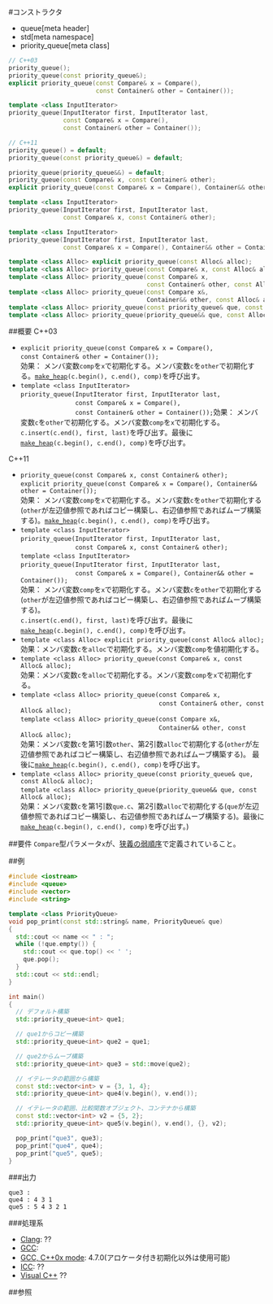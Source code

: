 #コンストラクタ
* queue[meta header]
* std[meta namespace]
* priority_queue[meta class]

```cpp
// C++03
priority_queue();
priority_queue(const priority_queue&);
explicit priority_queue(const Compare& x = Compare(),
                        const Container& other = Container());

template <class InputIterator>
priority_queue(InputIterator first, InputIterator last,
               const Compare& x = Compare(),
               const Container& other = Container());

// C++11
priority_queue() = default;
priority_queue(const priority_queue&) = default;

priority_queue(priority_queue&&) = default;
priority_queue(const Compare& x, const Container& other);
explicit priority_queue(const Compare& x = Compare(), Container&& other = Container());

template <class InputIterator>
priority_queue(InputIterator first, InputIterator last,
               const Compare& x, const Container& other);

template <class InputIterator>
priority_queue(InputIterator first, InputIterator last,
               const Compare& x = Compare(), Container&& other = Container());

template <class Alloc> explicit priority_queue(const Alloc& alloc);
template <class Alloc> priority_queue(const Compare& x, const Alloc& alloc);
template <class Alloc> priority_queue(const Compare& x,
                                      const Container& other, const Alloc& alloc);
template <class Alloc> priority_queue(const Compare x&,
                                      Container&& other, const Alloc& alloc);
template <class Alloc> priority_queue(const priority_queue& que, const Alloc& alloc);
template <class Alloc> priority_queue(priority_queue&& que, const Alloc& alloc);
```

##概要
C++03
- `explicit priority_queue(const Compare& x = Compare(),`<br/>                        `const Container& other = Container());`<br/>効果： メンバ変数`comp`を`x`で初期化する。メンバ変数`c`を`other`で初期化する。[`make_heap`](/reference/algorithm/make_heap.md)`(c.begin(), c.end(), comp)`を呼び出す。
- `template <class InputIterator>`<br/>`priority_queue(InputIterator first, InputIterator last,`<br/>`               const Compare& x = Compare(),`<br/>`               const Container& other = Container());`効果： メンバ変数`c`を`other`で初期化する。メンバ変数`comp`を`x`で初期化する。`c.insert(c.end(), first, last)`を呼び出す。最後に[`make_heap`](/reference/algorithm/make_heap.md)`(c.begin(), c.end(), comp)`を呼び出す。


C++11
- `priority_queue(const Compare& x, const Container& other);`<br/>`explicit priority_queue(const Compare& x = Compare(), Container&& other = Container());`<br/>効果： メンバ変数`comp`を`x`で初期化する。メンバ変数`c`を`other`で初期化する(`other`が左辺値参照であればコピー構築し、右辺値参照であればムーブ構築する)。[`make_heap`](/reference/algorithm/make_heap.md)`(c.begin(), c.end(), comp)`を呼び出す。
- `template <class InputIterator>`<br/>`priority_queue(InputIterator first, InputIterator last,`<br/>`               const Compare& x, const Container& other);`<br/>`template <class InputIterator>`<br/>`priority_queue(InputIterator first, InputIterator last,`<br/>`               const Compare& x = Compare(), Container&& other = Container());`<br/>効果： メンバ変数`comp`を`x`で初期化する。メンバ変数`c`を`other`で初期化する(`other`が左辺値参照であればコピー構築し、右辺値参照であればムーブ構築する)。<br/>`c.insert(c.end(), first, last)`を呼び出す。最後に[`make_heap`](/reference/algorithm/make_heap.md)`(c.begin(), c.end(), comp)`を呼び出す。
- `template <class Alloc> explicit priority_queue(const Alloc& alloc);`<br/>効果：メンバ変数`c`を`alloc`で初期化する。メンバ変数`comp`を値初期化する。
- `template <class Alloc> priority_queue(const Compare& x, const Alloc& alloc);`<br/>効果：メンバ変数`c`を`alloc`で初期化する。メンバ変数`comp`を`x`で初期化する。
- `template <class Alloc> priority_queue(const Compare& x,`<br/>`                                      const Container& other, const Alloc& alloc);`<br/>`template <class Alloc> priority_queue(const Compare x&,`<br/>`                                      Container&& other, const Alloc& alloc);`<br/>効果：メンバ変数`c`を第1引数`other`、第2引数`alloc`で初期化する(`other`が左辺値参照であればコピー構築し、右辺値参照であればムーブ構築する)。 最後に[`make_heap`](/reference/algorithm/make_heap.md)`(c.begin(), c.end(), comp)`を呼び出す。 
- `template <class Alloc> priority_queue(const priority_queue& que, const Alloc& alloc);`<br/>`template <class Alloc> priority_queue(priority_queue&& que, const Alloc& alloc);`<br/>効果：メンバ変数`c`を第1引数`que.c`、第2引数`alloc`で初期化する(`que`が左辺値参照であればコピー構築し、右辺値参照であればムーブ構築する)。最後に[`make_heap`](/reference/algorithm/make_heap.md)`(c.begin(), c.end(), comp)`を呼び出す。)


##要件
`Compare`型パラメータ`x`が、[狭義の弱順序](/reference/algorithm.md#strict-weak-ordering)で定義されていること。


##例
```cpp
#include <iostream>
#include <queue>
#include <vector>
#include <string>

template <class PriorityQueue>
void pop_print(const std::string& name, PriorityQueue& que)
{
  std::cout << name << " : ";
  while (!que.empty()) {
    std::cout << que.top() << ' ';
    que.pop();
  }
  std::cout << std::endl;
}

int main()
{
  // デフォルト構築
  std::priority_queue<int> que1;

  // que1からコピー構築
  std::priority_queue<int> que2 = que1;

  // que2からムーブ構築
  std::priority_queue<int> que3 = std::move(que2);

  // イテレータの範囲から構築
  const std::vector<int> v = {3, 1, 4};
  std::priority_queue<int> que4(v.begin(), v.end());

  // イテレータの範囲、比較関数オブジェクト、コンテナから構築
  const std::vector<int> v2 = {5, 2};
  std::priority_queue<int> que5(v.begin(), v.end(), {}, v2);

  pop_print("que3", que3);
  pop_print("que4", que4);
  pop_print("que5", que5);
}
```

###出力
```
que3 : 
que4 : 4 3 1 
que5 : 5 4 3 2 1 
```

###処理系
- [Clang](/implementation.md#clang): ??
- [GCC](/implementation.md#gcc): 
- [GCC, C++0x mode](/implementation.md#gcc): 4.7.0(アロケータ付き初期化以外は使用可能)
- [ICC](/implementation.md#icc): ??
- [Visual C++](/implementation.md#visual_cpp) ??


##参照


